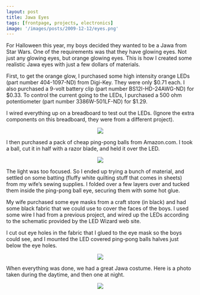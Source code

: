 ```yaml
---
layout: post
title: Jawa Eyes
tags: [frontpage, projects, electronics]
image: '/images/posts/2009-12-12/eyes.png'
---
```


For Halloween this year, my boys decided they wanted to be a Jawa from Star Wars.  One of the requirements was that they have glowing eyes.  Not just any glowing eyes, but orange glowing eyes.  This is how I created some realistic Jawa eyes with just a few dollars of materials.

First, to get the orange glow, I purchased some high intensity orange LEDs (part number 404-1097-ND) from Digi-Key.  They were only $0.71 each.  I also purchased a 9-volt battery clip (part number BS12I-HD-24AWG-ND) for $0.33.  To control the current going to the LEDs, I purchased a 500 ohm potentiometer (part number 3386W-501LF-ND) for $1.29.

I wired everything up on a breadboard to test out the LEDs.  (Ignore the extra components on this breadboard, they were from a different project).  
<p align="center">
  <img src="/images/posts/2009-12-12/circuit.jpg">
</p>
I then purchased  a pack of cheap ping-pong balls from Amazon.com.  I took a ball, cut it in half with a razor blade, and held it over the LED.  
<p align="center">
  <img src="/images/posts/2009-12-12/ping_pong.jpg">
</p>
The light was too focused.  So I ended up trying a bunch of material, and settled on some batting (fluffy white quilting stuff that comes in sheets) from my wife’s sewing supplies.  I folded over a few layers over and tucked them inside the ping-pong ball eye, securing them with some hot glue.

My wife purchased some eye masks from a craft store (in black) and had some black fabric that we could use to cover the faces of the boys.  I used some wire I had from a previous project, and wired up the LEDs according to the schematic provided by the LED Wizard web site.

I cut out eye holes in the fabric that I glued to the eye mask so the boys could see, and I mounted the LED covered ping-pong balls halves just below the eye holes.
<p align="center">
  <img src="/images/posts/2009-12-12/costume.png">
</p>
When everything was done, we had a great Jawa costume.  Here is a photo taken during the daytime, and then one at night.
<p align="center">
  <img src="/images/posts/2009-12-12/night.png">
</p>
